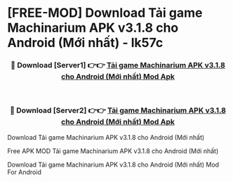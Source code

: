 # [FREE-MOD] Download Tải game Machinarium APK v3.1.8 cho Android (Mới nhất) - lk57c


<div align="center">
<h3>🔴 Download [Server1] 👉👉 <a href="https://apk-comot.site?title=Tải_game_Machinarium_APK_v3.1.8_cho_Android_(Mới_nhất)">Tải game Machinarium APK v3.1.8 cho Android (Mới nhất) Mod Apk</a></h3><br>

<h3>🔴 Download [Server2] 👉👉 <a href="https://apk-comot.site?title=Tải_game_Machinarium_APK_v3.1.8_cho_Android_(Mới_nhất)">Tải game Machinarium APK v3.1.8 cho Android (Mới nhất) Mod Apk</a></h3>
</div>



Download Tải game Machinarium APK v3.1.8 cho Android (Mới nhất) 

Free APK MOD Tải game Machinarium APK v3.1.8 cho Android (Mới nhất) 

Download Tải game Machinarium APK v3.1.8 cho Android (Mới nhất) Mod For Android
